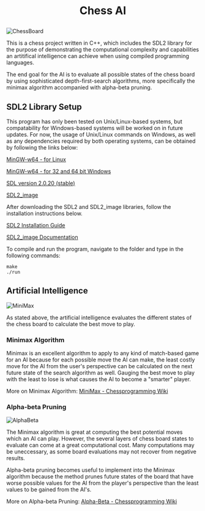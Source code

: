# <p style="text-align: center;">Chess AI</p>
![ChessBoard](https://drive.google.com/uc?export=view&id=1elM9pOUX_ILduRzbG0oNMdm1V3eBQIhi)

This is a chess project written in C++, which includes the SDL2 library for the purpose of demonstrating the computational complexity and capabilities an artitifical intelligence can achieve when using compiled programming languages.

The end goal for the AI is to evaluate all possible states of the chess board by using sophisticated depth-first-search algorithms, more specifically the minimax algorithm accompanied with alpha-beta pruning.
## SDL2 Library Setup
This program has only been tested on Unix/Linux-based systems, but compatability for Windows-based systems will be worked on in future updates. For now, the usage of Unix/Linux commands on Windows, as well as any dependencies required by both operating systems, can be obtained by following the links below:

[MinGW-w64 - for Linux](https://www.mingw-w64.org/downloads/)

[MinGW-w64 - for 32 and 64 bit Windows](https://sourceforge.net/projects/mingw-w64/)

[SDL version 2.0.20 (stable)](https://www.libsdl.org/download-2.0.php)

[SDL2_image](https://www.libsdl.org/projects/SDL_image/)

After downloading the SDL2 and SDL2_image libraries, follow the installation instructions below.

[SDL2 Installation Guide](https://wiki.libsdl.org/Installation)

[SDL2_image Documentation](https://libsdl.org/projects/SDL_image/docs/index.html)

To compile and run the program, navigate to the folder and type in the following commands:
```
make
./run
``` 
## Artificial Intelligence
![MiniMax](https://drive.google.com/uc?exportv=view&id=1vNiWAedsmBtJ8iHvTsb6ACzSxPvHkRCq)

As stated above, the artificial intelligence evaluates the different states of the chess board to calculate the best move to play. 

### Minimax Algorithm
Minimax is an excellent algorithm to apply to any kind of match-based game for an AI because for each possible move the AI can make, the least costly move for the AI from the user's perspective can be calculated on the next future state of the search algorithm as well. Gauging the best move to play with the least to lose is what causes the AI to become a "smarter" player.

More on Minimax Algorithm:
[MiniMax - Chessprogramming Wiki](https://www.chessprogramming.org/Minimax)
### Alpha-beta Pruning
![AlphaBeta](https://drive.google.com/uc?exportv=view&id=1QyirinekIbSXeoOnu4ZmDiQ0vfX_3wK7)

The Minimax algorithm is great at computing the best potential moves which an AI can play. However, the several layers of chess board states to evaluate can come at a great computational cost. Many computations may be uneccessary, as some board evaluations may not recover from negative results.

Alpha-beta pruning becomes useful to implement into the Minimax algorithm because the method prunes future states of the board that have worse possible values for the AI from the player's perspective than the least values to be gained from the AI's.

More on Alpha-beta Pruning: 
[Alpha-Beta - Chessprogramming Wiki](https://www.chessprogramming.org/Alpha-Beta)
